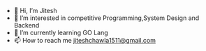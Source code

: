 - 👋 Hi, I’m Jitesh 
- 👀 I’m interested in competitive Programming,System Design and Backend
- 🌱 I’m currently learning GO Lang
- 📫 How to reach me jiteshchawla1511@gmail.com

<!---
jiteshchawla1511/jiteshchawla1511 is a ✨ special ✨ repository because its `README.md` (this file) appears on your GitHub profile.
You can click the Preview link to take a look at your changes.
--->

